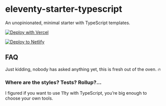# eleventy-starter-typescript

An unopinionated, minimal starter with TypeScript templates.

[![Deploy with Vercel](https://vercel.com/button)](https://vercel.com/new/git/external?repository-url=https%3A%2F%2Fgithub.com%2Fc0derabbit%2Feleventy-starter-typescript&project-name=eleventy-typescript&repo-name=eleventy-typescript)

[![Deploy to Netlify](https://www.netlify.com/img/deploy/button.svg)](https://app.netlify.com/start/deploy)

## FAQ

Just kidding, nobody has asked anything yet, this is fresh out of the oven. 🔥

### Where are the styles? Tests? Rollup?…

I figured if you want to use 11ty with TypeScript, you’re big enough to choose your own tools.
